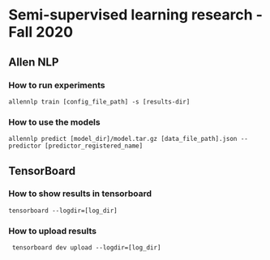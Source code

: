 # Semi-supervised learning research - Fall 2020

## Allen NLP

### How to run experiments

`allennlp train [config_file_path] -s [results-dir]`

### How to use the models

`allennlp predict [model_dir]/model.tar.gz [data_file_path].json --predictor [predictor_registered_name]`

## TensorBoard

### How to show results in tensorboard

`tensorboard --logdir=[log_dir]`

### How to upload results

` tensorboard dev upload --logdir=[log_dir]`

